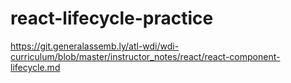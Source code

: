 # react-lifecycle-practice 

 https://git.generalassemb.ly/atl-wdi/wdi-curriculum/blob/master/instructor_notes/react/react-component-lifecycle.md
